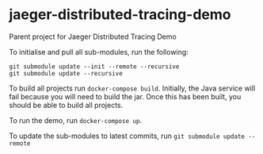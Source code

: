 # jaeger-distributed-tracing-demo
Parent project for Jaeger Distributed Tracing Demo

To initialise and pull all sub-modules, run the following:

```shell
git submodule update --init --remote --recursive
git submodule update --recursive
```

To build all projects run `docker-compose build`. Initially, the Java service will fail because you will need to build the jar. Once this has been built, you should be able to build all projects.

To run the demo, run `docker-compose up`.

To update the sub-modules to latest commits, run `git submodule update --remote`
